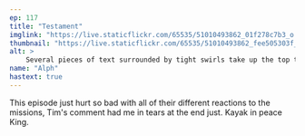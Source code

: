 ```yaml
---
ep: 117
title: "Testament"
imglink: "https://live.staticflickr.com/65535/51010493862_01f278c7b3_o.jpg"
thumbnail: "https://live.staticflickr.com/65535/51010493862_fee505303f_q.jpg"
alt: >
    Several pieces of text surrounded by tight swirls take up the top two-thirds of the page. These pieces of text read: &quot;how the hell did I end up having to save the world?&quot;,  &quot;Good luck John. I do hope you win, but I also hope it hurts.&quot;, &quot;Okay.&quot;, &quot;Can everyone please make it back home?&quot;, &quot;You owe me one, Gerry.&quot;, and &quot;Timothy Stoker, August 4th, 2017. Statement ends.&quot; Below the cloud is another piece of text which just reads: &quot;I&#x27;m making a decision. I trust them.&quot;
name: "Alph"
hastext: true
---
```

This episode just hurt so bad with all of their different reactions to the missions, Tim's comment had me in tears at the end just. Kayak in peace King.